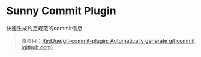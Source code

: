 # Sunny Commit Plugin 

快速生成约定规范的commit信息

> 原项目：[RedJue/git-commit-plugin: Automatically generate git commit (github.com)](https://github.com/RedJue/git-commit-plugin)

